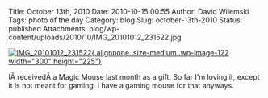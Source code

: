 Title: October 13th, 2010
Date: 2010-10-15 00:55
Author: David Wilemski
Tags: photo of the day
Category: blog
Slug: october-13th-2010
Status: published
Attachments: blog/wp-content/uploads/2010/10/IMG_20101012_231522.jpg

[![](http://oromis.davidwilemski.com/blog/wp-content/uploads/2010/10/IMG_20101012_231522-300x225.jpg "IMG_20101012_231522"){.alignnone
.size-medium .wp-image-122 width="300"
height="225"}](http://oromis.davidwilemski.com/blog/wp-content/uploads/2010/10/IMG_20101012_231522.jpg)

IÂ receivedÂ a Magic Mouse last month as a gift. So far I\'m loving it,
except it is not meant for gaming. I have a gaming mouse for that
anyways.
